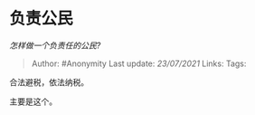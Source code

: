 # 负责公民
*怎样做一个负责任的公民?*

> Author: #Anonymity
> Last update: *23/07/2021*
> Links:
> Tags:

合法避税，依法纳税。

主要是这个。
